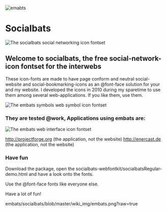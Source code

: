![emabts](/embats/socialbats/blob/master/wiki_img/facebooklogo.png?raw=true "embats")

# Socialbats

![The socialbats social networking icon fontset](/embats/socialbats/blob/master/wiki_img/socialbats.png?raw=true "socialbats")

## Welcome to socialbats, the free social-network-icon fontset for the interwebs

These icon-fonts are made to have page conform and neutral social-website and social-bookmarking-icons as an @font-face solution for your and my website. I developed the icons in 2010 during my sparetime to use them among several web-applications. If you like them, use them.

![The embats symbols web symbol icon fontset](/embats/socialbats/blob/master/wiki_img/embats_symbols.png?raw=true "embats symbols")

### They are tested @work, Applications using embats are:

![The embats web interface icon fontset](/embats/socialbats/blob/master/wiki_img/embats.png?raw=true "embats classic")

http://projectforge.org (the application, not the website)
http://enercast.de (the application, not the website)

### Have fun

Download the package, open the socialbats-webfontkit/socialbatsRegular-demo.html and have a look onto the fonts.

Use the @font-face fonts like everyone else.

Have a lot of fun!

embats/socialbats/blob/master/wiki_img/embats.png?raw=true